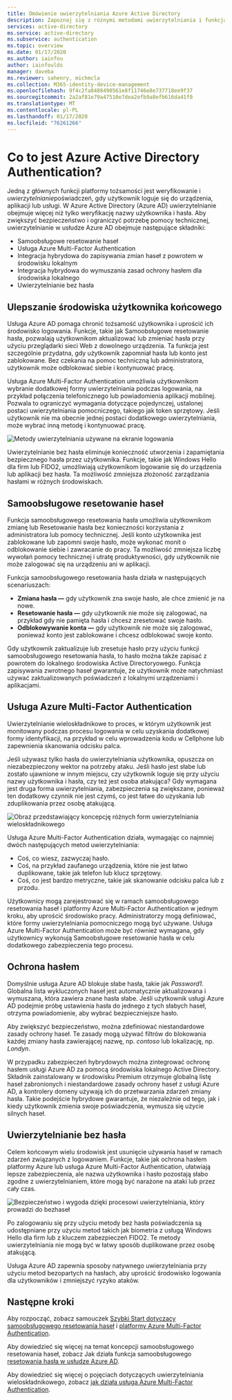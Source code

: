 ```yaml
---
title: Omówienie uwierzytelniania Azure Active Directory
description: Zapoznaj się z różnymi metodami uwierzytelniania i funkcjami zabezpieczeń dla logowania użytkowników przy użyciu Azure Active Directory.
services: active-directory
ms.service: active-directory
ms.subservice: authentication
ms.topic: overview
ms.date: 01/17/2020
ms.author: iainfou
author: iainfoulds
manager: daveba
ms.reviewer: sahenry, michmcla
ms.collection: M365-identity-device-management
ms.openlocfilehash: 9f4c2fa8488490561e8f11746e8e737718ee9f37
ms.sourcegitcommit: 2a2af81e79a47510e7dea2efb9a8efb616da41f0
ms.translationtype: MT
ms.contentlocale: pl-PL
ms.lasthandoff: 01/17/2020
ms.locfileid: "76261266"
---
```

# <a name="what-is-azure-active-directory-authentication"></a>Co to jest Azure Active Directory Authentication?

Jedną z głównych funkcji platformy tożsamości jest weryfikowanie i *uwierzytelnianie*poświadczeń, gdy użytkownik loguje się do urządzenia, aplikacji lub usługi. W Azure Active Directory (Azure AD) uwierzytelnianie obejmuje więcej niż tylko weryfikację nazwy użytkownika i hasła. Aby zwiększyć bezpieczeństwo i ograniczyć potrzebę pomocy technicznej, uwierzytelnianie w usłudze Azure AD obejmuje następujące składniki:

* Samoobsługowe resetowanie haseł
* Usługa Azure Multi-Factor Authentication
* Integracja hybrydowa do zapisywania zmian haseł z powrotem w środowisku lokalnym
* Integracja hybrydowa do wymuszania zasad ochrony hasłem dla środowiska lokalnego
* Uwierzytelnianie bez hasła

## <a name="improve-the-end-user-experience"></a>Ulepszanie środowiska użytkownika końcowego

Usługa Azure AD pomaga chronić tożsamość użytkownika i uprościć ich środowisko logowania. Funkcje, takie jak Samoobsługowe resetowanie hasła, pozwalają użytkownikom aktualizować lub zmieniać hasła przy użyciu przeglądarki sieci Web z dowolnego urządzenia. Ta funkcja jest szczególnie przydatna, gdy użytkownik zapomniał hasła lub konto jest zablokowane. Bez czekania na pomoc techniczną lub administratora, użytkownik może odblokować siebie i kontynuować pracę.

Usługa Azure Multi-Factor Authentication umożliwia użytkownikom wybranie dodatkowej formy uwierzytelniania podczas logowania, na przykład połączenia telefonicznego lub powiadomienia aplikacji mobilnej. Pozwala to ograniczyć wymagania dotyczące pojedynczej, ustalonej postaci uwierzytelniania pomocniczego, takiego jak token sprzętowy. Jeśli użytkownik nie ma obecnie jednej postaci dodatkowego uwierzytelniania, może wybrać inną metodę i kontynuować pracę.

![Metody uwierzytelniania używane na ekranie logowania](media/concept-authentication-methods/overview-login.png)

Uwierzytelnianie bez hasła eliminuje konieczność utworzenia i zapamiętania bezpiecznego hasła przez użytkownika. Funkcje, takie jak Windows Hello dla firm lub FIDO2, umożliwiają użytkownikom logowanie się do urządzenia lub aplikacji bez hasła. Ta możliwość zmniejsza złożoność zarządzania hasłami w różnych środowiskach.

## <a name="self-service-password-reset"></a>Samoobsługowe resetowanie haseł

Funkcja samoobsługowego resetowania hasła umożliwia użytkownikom zmianę lub Resetowanie hasła bez konieczności korzystania z administratora lub pomocy technicznej. Jeśli konto użytkownika jest zablokowane lub zapomni swoje hasło, może wykonać monit o odblokowanie siebie i zawracanie do pracy. Ta możliwość zmniejsza liczbę wywołań pomocy technicznej i utratę produktywności, gdy użytkownik nie może zalogować się na urządzeniu ani w aplikacji.

Funkcja samoobsługowego resetowania hasła działa w następujących scenariuszach:

* **Zmiana hasła —** gdy użytkownik zna swoje hasło, ale chce zmienić je na nowe.
* **Resetowanie hasła —** gdy użytkownik nie może się zalogować, na przykład gdy nie pamięta hasła i chcesz zresetować swoje hasło.
* **Odblokowywanie konta —** gdy użytkownik nie może się zalogować, ponieważ konto jest zablokowane i chcesz odblokować swoje konto.

Gdy użytkownik zaktualizuje lub zresetuje hasło przy użyciu funkcji samoobsługowego resetowania hasła, to hasło można także zapisać z powrotem do lokalnego środowiska Active Directoryowego. Funkcja zapisywania zwrotnego haseł gwarantuje, że użytkownik może natychmiast używać zaktualizowanych poświadczeń z lokalnymi urządzeniami i aplikacjami.

## <a name="azure-multi-factor-authentication"></a>Usługa Azure Multi-Factor Authentication

Uwierzytelnianie wieloskładnikowe to proces, w którym użytkownik jest monitowany podczas procesu logowania w celu uzyskania dodatkowej formy identyfikacji, na przykład w celu wprowadzenia kodu w Cellphone lub zapewnienia skanowania odcisku palca.

Jeśli używasz tylko hasła do uwierzytelniania użytkownika, opuszcza on niezabezpieczony wektor na potrzeby ataku. Jeśli hasło jest słabe lub zostało ujawnione w innym miejscu, czy użytkownik loguje się przy użyciu nazwy użytkownika i hasła, czy też jest osoba atakująca? Gdy wymagana jest druga forma uwierzytelniania, zabezpieczenia są zwiększane, ponieważ ten dodatkowy czynnik nie jest czymś, co jest łatwe do uzyskania lub zduplikowania przez osobę atakującą.

![Obraz przedstawiający koncepcję różnych form uwierzytelniania wieloskładnikowego](./media/concept-mfa-howitworks/methods.png)

Usługa Azure Multi-Factor Authentication działa, wymagając co najmniej dwóch następujących metod uwierzytelniania:

* Coś, co wiesz, zazwyczaj hasło.
* Coś, na przykład zaufanego urządzenia, które nie jest łatwo duplikowane, takie jak telefon lub klucz sprzętowy.
* Coś, co jest bardzo metryczne, takie jak skanowanie odcisku palca lub z przodu.

Użytkownicy mogą zarejestrować się w ramach samoobsługowego resetowania haseł i platformy Azure Multi-Factor Authentication w jednym kroku, aby uprościć środowisko pracy. Administratorzy mogą definiować, które formy uwierzytelniania pomocniczego mogą być używane. Usługa Azure Multi-Factor Authentication może być również wymagana, gdy użytkownicy wykonują Samoobsługowe resetowanie hasła w celu dodatkowego zabezpieczenia tego procesu.

## <a name="password-protection"></a>Ochrona hasłem

Domyślnie usługa Azure AD blokuje słabe hasła, takie jak *Password1*. Globalna lista wykluczonych haseł jest automatycznie aktualizowana i wymuszana, która zawiera znane hasła słabe. Jeśli użytkownik usługi Azure AD podejmie próbę ustawienia hasła do jednego z tych słabych haseł, otrzyma powiadomienie, aby wybrać bezpieczniejsze hasło.

Aby zwiększyć bezpieczeństwo, można zdefiniować niestandardowe zasady ochrony haseł. Te zasady mogą używać filtrów do blokowania każdej zmiany hasła zawierającej nazwę, np. *contoso* lub lokalizację, np. *Londyn*.

W przypadku zabezpieczeń hybrydowych można zintegrować ochronę hasłem usługi Azure AD za pomocą środowiska lokalnego Active Directory. Składnik zainstalowany w środowisku Premium otrzymuje globalną listę haseł zabronionych i niestandardowe zasady ochrony haseł z usługi Azure AD, a kontrolery domeny używają ich do przetwarzania zdarzeń zmiany hasła. Takie podejście hybrydowe gwarantuje, że niezależnie od tego, jak i kiedy użytkownik zmienia swoje poświadczenia, wymusza się użycie silnych haseł.

## <a name="passwordless-authentication"></a>Uwierzytelnianie bez hasła

Celem końcowym wielu środowisk jest usunięcie używania haseł w ramach zdarzeń związanych z logowaniem. Funkcje, takie jak ochrona hasłem platformy Azure lub usługa Azure Multi-Factor Authentication, ułatwiają lepsze zabezpieczenia, ale nazwa użytkownika i hasło pozostają słabo zgodne z uwierzytelnianiem, które mogą być narażone na ataki lub przez cały czas.

![Bezpieczeństwo i wygoda dzięki procesowi uwierzytelniania, który prowadzi do bezhaseł](./media/concept-authentication-passwordless/passwordless-convenience-security.png)

Po zalogowaniu się przy użyciu metody bez hasła poświadczenia są udostępniane przy użyciu metod takich jak biometria z usługą Windows Hello dla firm lub z kluczem zabezpieczeń FIDO2. Te metody uwierzytelniania nie mogą być w łatwy sposób duplikowane przez osobę atakującą.

Usługa Azure AD zapewnia sposoby natywnego uwierzytelniania przy użyciu metod bezopartych na hasłach, aby uprościć środowisko logowania dla użytkowników i zmniejszyć ryzyko ataków.

## <a name="next-steps"></a>Następne kroki

Aby rozpocząć, zobacz samouczek [Szybki Start dotyczący samoobsługowego resetowania haseł][quickstart-sspr] i [platformy Azure Multi-Factor Authentication][tutorial-mfa-applications].

Aby dowiedzieć się więcej na temat koncepcji samoobsługowego resetowania haseł, zobacz Jak działa funkcja samoobsługowego [resetowania hasła w usłudze Azure AD][concept-sspr].

Aby dowiedzieć się więcej o pojęciach dotyczących uwierzytelniania wieloskładnikowego, zobacz [jak działa usługa Azure Multi-Factor Authentication][concept-mfa].

<!-- INTERNAL LINKS -->
[quickstart-sspr]: quickstart-sspr.md
[tutorial-mfa-applications]: tutorial-mfa-applications.md
[concept-sspr]: concept-sspr-howitworks.md
[concept-mfa]: concept-mfa-howitworks.md
